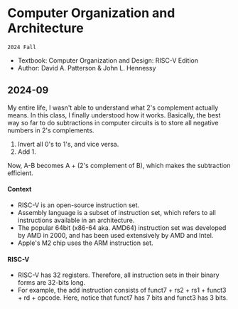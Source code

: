 # Computer Organization and Architecture
`2024 Fall`

- Textbook: Computer Organization and Design: RISC-V Edition
- Author: David A. Patterson & John L. Hennessy

## 2024-09
My entire life, I wasn't able to understand what 2's complement actually means.
In this class, I finally understood how it works.
Basically, the best way so far to do subtractions in computer circuits is to store all negative numbers in 2's complements.

1. Invert all 0's to 1's, and vice versa.
2. Add 1.

Now, A-B becomes A + (2's complement of B), which makes the subtraction efficient.

#### Context
- RISC-V is an open-source instruction set.
- Assembly language is a subset of instruction set, which refers to all instructions available in an architecture.
- The popular 64bit (x86-64 aka. AMD64) instruction set was developed by AMD in 2000, and has been used extensively by AMD and Intel.
- Apple's M2 chip uses the ARM instruction set.

#### RISC-V
- RISC-V has 32 registers. Therefore, all instruction sets in their binary forms are 32-bits long.
- For example, the add instruction consists of funct7 + rs2 + rs1 + funct3 + rd + opcode. Here, notice that funct7 has 7 bits and funct3 has 3 bits.
